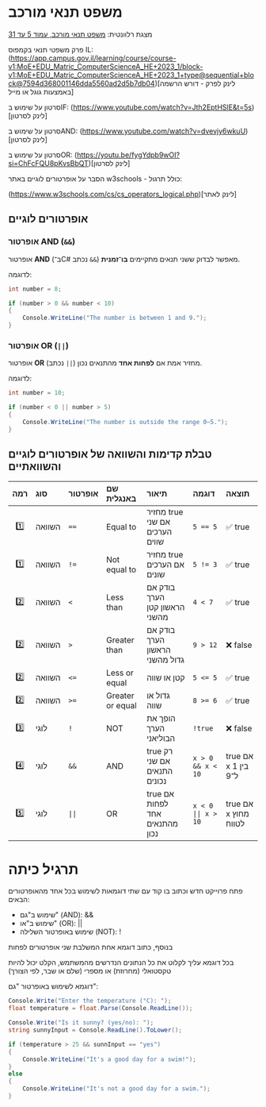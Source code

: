 # משפט תנאי מורכב

מצגת רלוונטית: 
[משפט תנאי מורכב, עמוד 5 עד 31](https://drive.google.com/file/d/1sQ2w0r5qevaDh9YsmCyUni_z6ALmLVbW/view)

פרק משפטי תנאי בקמפוס IL:
(https://app.campus.gov.il/learning/course/course-v1:MoE+EDU_Matric_ComputerScienceA_HE+2023_1/block-v1:MoE+EDU_Matric_ComputerScienceA_HE+2023_1+type@sequential+block@7594d368001146dda5560ad2d5b7db04)[לינק לפרק - דורש הרשמה באמצעות גוגל או מייל]

סרטון על שימוש בIF: 
(https://www.youtube.com/watch?v=Jth2EptHSlE&t=5s)[לינק לסרטון]

סרטון על שימוש בAND:
(https://www.youtube.com/watch?v=dvevjy6wkuU)[לינק לסרטון]


סרטון על שימוש בOR:
(https://youtu.be/fygYdpb9wOI?si=ChFcFQU8pKvsBbQT)[לינק לסרטון]

הסבר על אופרטורים לוגיים באתר w3schools - כולל תרגול:

(https://www.w3schools.com/cs/cs_operators_logical.php)[לינק לאתר]

## אופרטורים לוגיים 

### אופרטור AND (`&&`)

אופרטור **AND** (ב־C# נכתב `&&`) מאפשר לבדוק ששני תנאים מתקיימים **בו־זמנית**.

לדוגמה:

```csharp
int number = 8;

if (number > 0 && number < 10)
{
    Console.WriteLine("The number is between 1 and 9.");
}
```

### אופרטור OR (`||`)

אופרטור **OR** (נכתב `||`) מחזיר אמת אם **לפחות אחד** מהתנאים נכון.

לדוגמה:

```csharp
int number = 10;

if (number < 0 || number > 5)
{
    Console.WriteLine("The number is outside the range 0–5.");
}
```

## טבלת קדימות והשוואה של אופרטורים לוגיים והשוואתיים

| רמה | סוג | אופרטור | שם באנגלית | תיאור | דוגמה | תוצאה |
|:---:|:----|:---------|:-------------|:--------|:--------|:---------|
| 1️⃣ | השוואה | `==` | Equal to | מחזיר true אם שני הערכים שווים | `5 == 5` | ✅ true |
| 1️⃣ | השוואה | `!=` | Not equal to | מחזיר true אם הערכים שונים | `5 != 3` | ✅ true |
| 2️⃣ | השוואה | `<` | Less than | בודק אם הערך הראשון קטן מהשני | `4 < 7` | ✅ true |
| 2️⃣ | השוואה | `>` | Greater than | בודק אם הערך הראשון גדול מהשני | `9 > 12` | ❌ false |
| 2️⃣ | השוואה | `<=` | Less or equal | קטן או שווה | `5 <= 5` | ✅ true |
| 2️⃣ | השוואה | `>=` | Greater or equal | גדול או שווה | `8 >= 6` | ✅ true |
| 3️⃣ | לוגי | `!` | NOT | הופך את הערך הבוליאני | `!true` | ❌ false |
| 4️⃣ | לוגי | `&&` | AND | true רק אם שני התנאים נכונים | `x > 0 && x < 10` | true אם x בין 1 ל־9 |
| 5️⃣ | לוגי | <code>&#124;&#124;</code> | OR | true אם לפחות אחד מהתנאים נכון |  <code>x &lt; 0 &#124;&#124; x &gt; 10</code> | true אם x מחוץ לטווח |

# תרגיל כיתה

פתח פרוייקט חדש וכתוב בו קוד עם שתי דוגמאות לשימוש בכל אחד מהאופרטורים הבאים:

- שימוש ב"גם" (AND): &&
- שימוש ב"או" (OR): || 
- שימוש באופרטור השלילה (NOT): !

בנוסף, כתוב דוגמא אחת המשלבת שני אופרטורים לפחות

בכל דוגמא עליך לקלוט את כל הנתונים הנדרשים מהמשתמש, הקלט יכול להיות טקסטואלי (מחרוזת) או מספרי (שלם או שבר, לפי הצורך) 

דוגמא לשימוש באופרטור "גם":

```csharp
Console.Write("Enter the temperature (°C): ");
float temperature = float.Parse(Console.ReadLine());

Console.Write("Is it sunny? (yes/no): ");
string sunnyInput = Console.ReadLine().ToLower();

if (temperature > 25 && sunnInput == "yes")
{
    Console.WriteLine("It's a good day for a swim!");
}
else
{
    Console.WriteLine("It's not a good day for a swim.");
}
```


